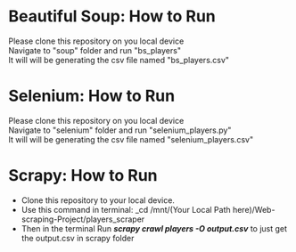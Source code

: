 # Beautiful Soup: How to Run

Please clone this repository on you local device <br/>
Navigate to "soup" folder and run "bs_players" <br/>
It will will be generating the csv file named "bs_players.csv" 

# Selenium: How to Run

Please clone this repository on you local device <br/>
Navigate to "selenium" folder and run "selenium_players.py" <br/>
It will will be generating the csv file named "selenium_players.csv" <br/> 


# Scrapy: How to Run
- Clone this repository to your local device.
- Use this command in terminal: _cd /mnt/(Your Local Path here)/Web-scraping-Project/players_scraper
- Then in the terminal Run **_scrapy crawl players -O output.csv_**  to just get the output.csv in scrapy folder
